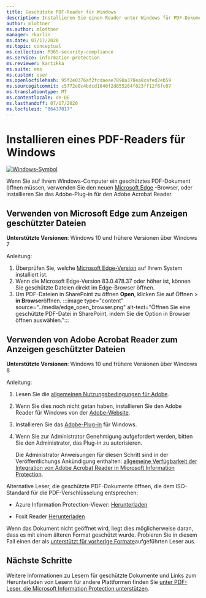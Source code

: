 ```yaml
---
title: Geschützte PDF-Reader für Windows
description: Installieren Sie einen Reader unter Windows für PDF-Dokumente, die für Klassifizierung und Schutz bezeichnet werden.
author: mlottner
ms.author: mlottner
manager: rkarlin
ms.date: 07/17/2020
ms.topic: conceptual
ms.collection: M365-security-compliance
ms.service: information-protection
ms.reviewer: kartikka
ms.suite: ems
ms.custom: user
ms.openlocfilehash: 95f2e0376af2fcdaeae7898a378ea8cafed2eb59
ms.sourcegitcommit: c5772e8c4bdcd1840f2d855264f023ff12f6fc07
ms.translationtype: MT
ms.contentlocale: de-DE
ms.lasthandoff: 07/17/2020
ms.locfileid: "86437817"
---
```

# <a name="install-a-pdf-reader-for-windows"></a>Installieren eines PDF-Readers für Windows

[![Windows-Symbol](../media/develop/windows-icon.png)](https://go.microsoft.com/fwlink/?linkid=2050049)

Wenn Sie auf Ihrem Windows-Computer ein geschütztes PDF-Dokument öffnen müssen, verwenden Sie den neuen [Microsoft Edge](https://www.microsoft.com/edge?form=MY01BL&OCID=MY01BL) -Browser, oder installieren Sie das Adobe-Plug-in für den Adobe Acrobat Reader.

## <a name="use-microsoft-edge-to-view-protected-files"></a>Verwenden von Microsoft Edge zum Anzeigen geschützter Dateien

**Unterstützte Versionen**: Windows 10 und frühere Versionen über Windows 7

Anleitung:

1. Überprüfen Sie, welche [Microsoft Edge-Version](https://support.microsoft.com/help/4027011/microsoft-edge-find-out-which-version-you-have) auf Ihrem System installiert ist. 
1. Wenn die Microsoft Edge-Version 83.0.478.37 oder höher ist, können Sie geschützte Dateien direkt im Edge-Browser öffnen. 
1. Um PDF-Dateien in SharePoint zu öffnen **Open**, klicken Sie auf Öffnen  >  **in Browser**öffnen. 
:::image type="content" source="../media/edge_open_browser.png" alt-text="Öffnen Sie eine geschützte PDF-Datei in SharePoint, indem Sie die Option in Browser öffnen auswählen.":::


## <a name="use-adobe-acrobat-reader-to-view-protected-files"></a>Verwenden von Adobe Acrobat Reader zum Anzeigen geschützter Dateien

**Unterstützte Versionen**: Windows 10 und frühere Versionen über Windows 8

Anleitung: 

1. Lesen Sie die [allgemeinen Nutzungsbedingungen für Adobe](https://www.adobe.com/legal/terms.html).

2. Wenn Sie dies noch nicht getan haben, installieren Sie den Adobe Reader für Windows von der [Adobe-Website](https://www.adobe.com/).

3. Installieren Sie das [Adobe-Plug-in](https://go.microsoft.com/fwlink/?linkid=2050049) für Windows.

4. Wenn Sie zur Administrator Genehmigung aufgefordert werden, bitten Sie den Administrator, das Plug-in zu autorisieren.
    
    Die Administrator Anweisungen für diesen Schritt sind in der Veröffentlichungs Ankündigung enthalten: [allgemeine Verfügbarkeit der Integration von Adobe Acrobat Reader in Microsoft Information Protection](https://techcommunity.microsoft.com/t5/Azure-Information-Protection/General-Availability-of-Adobe-Acrobat-Reader-integration-with/ba-p/298396).

Alternative Leser, die geschützte PDF-Dokumente öffnen, die dem ISO-Standard für die PDF-Verschlüsselung entsprechen:

- Azure Information Protection-Viewer: [Herunterladen](https://go.microsoft.com/fwlink/?linkid=838993)

- Foxit Reader [Herunterladen](https://www.foxitsoftware.com/pdf-reader/)


Wenn das Dokument nicht geöffnet wird, liegt dies möglicherweise daran, dass es mit einem älteren Format geschützt wurde. Probieren Sie in diesem Fall einen der als [unterstützt für vorherige Formate](protected-pdf-readers.md#support-for-previous-formats)aufgeführten Leser aus.

## <a name="next-steps"></a>Nächste Schritte

Weitere Informationen zu Lesern für geschützte Dokumente und Links zum Herunterladen von Lesern für andere Plattformen finden Sie [unter PDF-Leser, die Microsoft Information Protection unterstützen](protected-pdf-readers.md).

